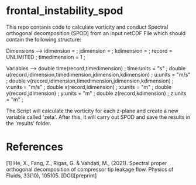 # frontal_instability_spod

This repo contanis code to calculate vorticity and conduct Spectral orthogonal decomposition (SPOD) from an input netCDF File which should contain the following structure:

Dimensions -->
idimension =  ;
jdimension =  ;
kdimension =  ;
record = UNLIMITED ;
timedimension = 1 ;

Variables -->
double time(record,timedimension) ;
      time:units = "s" ;
double u(record,idimension,timedimension,jdimension,kdimension) ;
      u:units = "m/s" ;
double v(record,idimension,timedimension,jdimension,kdimension) ;
      v:units = "m/s" ;
double x(record,idimension) ;
      x:units = "m" ;
double y(record,jdimension) ;
      y:units = "m" ;
double z(record,kdimension) ;
      z:units = "m" ;


The Script will calculate the vorticity for each z-plane and create a new variable called 'zeta'. After this, it will carry out SPOD and save the results in the 'results' folder.




# References

[1] He, X., Fang, Z., Rigas, G. & Vahdati, M., (2021). Spectral proper orthogonal decomposition of compressor tip leakage flow. Physics of Fluids, 33(10), 105105. [DOI][preprint]
